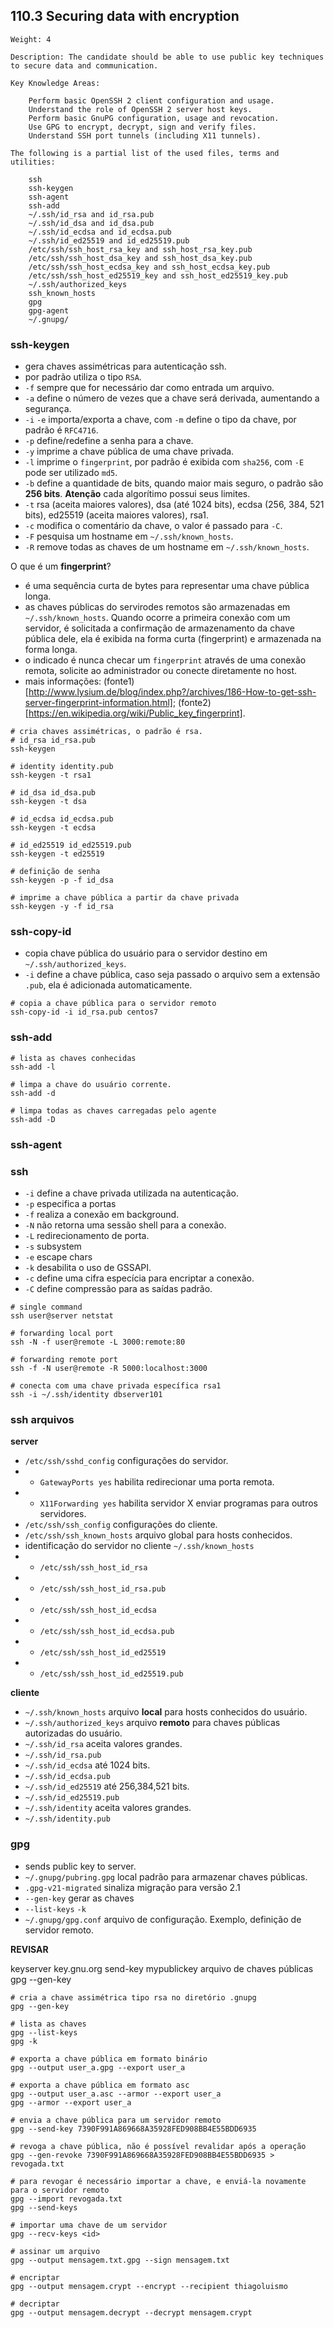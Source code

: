 ## 110.3 Securing data with encryption

```
Weight: 4

Description: The candidate should be able to use public key techniques to secure data and communication.

Key Knowledge Areas:

    Perform basic OpenSSH 2 client configuration and usage.
    Understand the role of OpenSSH 2 server host keys.
    Perform basic GnuPG configuration, usage and revocation.
    Use GPG to encrypt, decrypt, sign and verify files.
    Understand SSH port tunnels (including X11 tunnels).

The following is a partial list of the used files, terms and utilities:

    ssh
    ssh-keygen
    ssh-agent
    ssh-add
    ~/.ssh/id_rsa and id_rsa.pub
    ~/.ssh/id_dsa and id_dsa.pub
    ~/.ssh/id_ecdsa and id_ecdsa.pub
    ~/.ssh/id_ed25519 and id_ed25519.pub
    /etc/ssh/ssh_host_rsa_key and ssh_host_rsa_key.pub
    /etc/ssh/ssh_host_dsa_key and ssh_host_dsa_key.pub
    /etc/ssh/ssh_host_ecdsa_key and ssh_host_ecdsa_key.pub
    /etc/ssh/ssh_host_ed25519_key and ssh_host_ed25519_key.pub
    ~/.ssh/authorized_keys
    ssh_known_hosts
    gpg
    gpg-agent
    ~/.gnupg/
```

### ssh-keygen

* gera chaves assimétricas para autenticação ssh.
* por padrão utiliza o tipo `RSA`.
* `-f` sempre que for necessário dar como entrada um arquivo.
* `-a` define o número de vezes que a chave será derivada, aumentando a segurança.
* `-i` `-e` importa/exporta a chave, com `-m` define o tipo da chave, por padrão é `RFC4716`.
* `-p` define/redefine a senha para a chave.
* `-y` imprime a chave pública de uma chave privada.
* `-l` imprime o `fingerprint`, por padrão é exibida com `sha256`, com `-E` pode ser utilizado `md5`.
* `-b` define a quantidade de bits, quando maior mais seguro, o padrão são **256 bits**. **Atenção** cada algorítimo possui seus limites.
* `-t` rsa (aceita maiores valores), dsa (até 1024 bits), ecdsa (256, 384, 521 bits), ed25519 (aceita maiores valores), rsa1.
* `-c` modifica o comentário da chave, o valor é passado para `-C`.
* `-F` pesquisa um hostname em `~/.ssh/known_hosts`.
* `-R` remove todas as chaves de um hostname em `~/.ssh/known_hosts`.

O que é um **fingerprint**?
* é uma sequência curta de bytes para representar uma chave pública longa.
* as chaves públicas do servirodes remotos são armazenadas em `~/.ssh/known_hosts`. Quando ocorre a primeira conexão com um servidor, é solicitada a confirmação de armazenamento da chave pública dele, ela é exibida na forma curta (fingerprint) e armazenada na forma longa.
* o indicado é nunca checar um `fingerprint` através de uma conexão remota, solicite ao administrador ou conecte diretamente no host.
* mais informações: (fonte1)[http://www.lysium.de/blog/index.php?/archives/186-How-to-get-ssh-server-fingerprint-information.html]; (fonte2)[https://en.wikipedia.org/wiki/Public_key_fingerprint].

```shell
# cria chaves assimétricas, o padrão é rsa.
# id_rsa id_rsa.pub
ssh-keygen

# identity identity.pub
ssh-keygen -t rsa1

# id_dsa id_dsa.pub
ssh-keygen -t dsa

# id_ecdsa id_ecdsa.pub
ssh-keygen -t ecdsa

# id_ed25519 id_ed25519.pub
ssh-keygen -t ed25519

# definição de senha
ssh-keygen -p -f id_dsa

# imprime a chave pública a partir da chave privada
ssh-keygen -y -f id_rsa
```

### ssh-copy-id

* copia chave pública do usuário para o servidor destino em `~/.ssh/authorized_keys`.
* `-i` define a chave pública, caso seja passado o arquivo sem a extensão `.pub`, ela é adicionada automaticamente.

```shell
# copia a chave pública para o servidor remoto
ssh-copy-id -i id_rsa.pub centos7
```

### ssh-add

```shell
# lista as chaves conhecidas
ssh-add -l

# limpa a chave do usuário corrente.
ssh-add -d

# limpa todas as chaves carregadas pelo agente
ssh-add -D
```

### ssh-agent

### ssh

* `-i` define a chave privada utilizada na autenticação.
* `-p` especifica a portas
* `-f` realiza a conexão em background.
* `-N` não retorna uma sessão shell para a conexão.
* `-L` redirecionamento de porta.
* `-s` subsystem
* `-e` escape chars
* `-k` desabilita o uso de GSSAPI.
* `-c` define uma cifra especícia para encriptar a conexão.
* `-C` define compressão para as saídas padrão.

```shell
# single command
ssh user@server netstat

# forwarding local port
ssh -N -f user@remote -L 3000:remote:80

# forwarding remote port
ssh -f -N user@remote -R 5000:localhost:3000

# conecta com uma chave privada específica rsa1
ssh -i ~/.ssh/identity dbserver101
```

### ssh arquivos

**server**
* `/etc/ssh/sshd_config` configurações do servidor.
* * `GatewayPorts yes` habilita redirecionar uma porta remota.
* * `X11Forwarding yes` habilita servidor X enviar programas para outros servidores.
* `/etc/ssh/ssh_config` configurações do cliente.
* `/etc/ssh/ssh_known_hosts` arquivo global para hosts conhecidos.
* identificação do servidor no cliente `~/.ssh/known_hosts`
* * `/etc/ssh/ssh_host_id_rsa`
* * `/etc/ssh/ssh_host_id_rsa.pub`
* * `/etc/ssh/ssh_host_id_ecdsa`
* * `/etc/ssh/ssh_host_id_ecdsa.pub`
* * `/etc/ssh/ssh_host_id_ed25519`
* * `/etc/ssh/ssh_host_id_ed25519.pub`

**cliente**
* `~/.ssh/known_hosts` arquivo **local** para hosts conhecidos do usuário.
* `~/.ssh/authorized_keys` arquivo **remoto** para chaves públicas autorizadas do usuário.
* `~/.ssh/id_rsa` aceita valores grandes.
* `~/.ssh/id_rsa.pub`
* `~/.ssh/id_ecdsa` até 1024 bits.
* `~/.ssh/id_ecdsa.pub`
* `~/.ssh/id_ed25519` até 256,384,521 bits.
* `~/.ssh/id_ed25519.pub`
* `~/.ssh/identity` aceita valores grandes.
* `~/.ssh/identity.pub`

### gpg

* sends public key to server.
* `~/.gnupg/pubring.gpg` local padrão para armazenar chaves públicas.
* `.gpg-v21-migrated` sinaliza migração para versão 2.1
* `--gen-key` gerar as chaves
* `--list-keys` `-k`
* `~/.gnupg/gpg.conf` arquivo de configuração. Exemplo, definição de servidor remoto.

**REVISAR**

keyserver key.gnu.org send-key mypublickey
arquivo de chaves públicas
gpg --gen-key

```shell
# cria a chave assimétrica tipo rsa no diretório .gnupg
gpg --gen-key

# lista as chaves
gpg --list-keys
gpg -k

# exporta a chave pública em formato binário
gpg --output user_a.gpg --export user_a

# exporta a chave pública em formato asc
gpg --output user_a.asc --armor --export user_a
gpg --armor --export user_a

# envia a chave pública para um servidor remoto
gpg --send-key 7390F991A869668A35928FED908BB4E55BDD6935

# revoga a chave pública, não é possível revalidar após a operação
gpg --gen-revoke 7390F991A869668A35928FED908BB4E55BDD6935 > revogada.txt

# para revogar é necessário importar a chave, e enviá-la novamente para o servidor remoto
gpg --import revogada.txt
gpg --send-keys

# importar uma chave de um servidor
gpg --recv-keys <id>

# assinar um arquivo
gpg --output mensagem.txt.gpg --sign mensagem.txt

# encriptar
gpg --output mensagem.crypt --encrypt --recipient thiagoluismo

# decriptar
gpg --output mensagem.decrypt --decrypt mensagem.crypt
```
